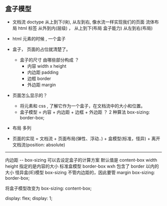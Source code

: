 ## 盒子模型

- 文档流
  doctype
  从上到下(块), 从左到右, 像水流一样实现我们的页面 流体布局
  html 标签 从外到内(层级) ， 从上到下(布局 盒子能力) 从左到右(布局)
- html 元素的时候 , 一个盒子
- 盒子， 页面的占位就清楚了。

  - 盒子的尺寸 由哪些部分构成 ？
    - 内容 width x height
    - 内边距 padding
    - 边框 border
    - 外边距 margin

- 页面怎么显示的？

  - 将元素和 css , 了解它作为一个盒子，在文档流中的大小和位置。
  - 盒子模型 = 内容 + 内边距 + 边框 + 外边距 ？
    2 种算法
    box-sizing: border-box;

- 布局
  多列

- 页面的实现 = 文档流 + 页面布局(弹性、浮动..) + 盒模型(标准，怪异) +
  离开文档流(position: absolute)

---

<!-- display 可以去切换盒子的能力 -->

内边距 --
box-sizing 可以去设定盒子的计算方案
默认值是 content-box width height 指定的是内容的大小 标准盒模型
border-box wxh 包含了 border 以内的大小 怪异盒(IE)模型
box-sizing 不管内边距的，因此要管 margin
box-sizing: border-box;

将盒子模型改变为 box-sizing: content-box;

display: flex; display: 1;
